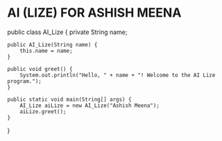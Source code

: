 # AI (LIZE) FOR ASHISH MEENA

public class AI_Lize {
    private String name;

    public AI_Lize(String name) {
        this.name = name;
    }

    public void greet() {
        System.out.println("Hello, " + name + "! Welcome to the AI Lize program.");
    }

    public static void main(String[] args) {
        AI_Lize aiLize = new AI_Lize("Ashish Meena");
        aiLize.greet();
    }
}
